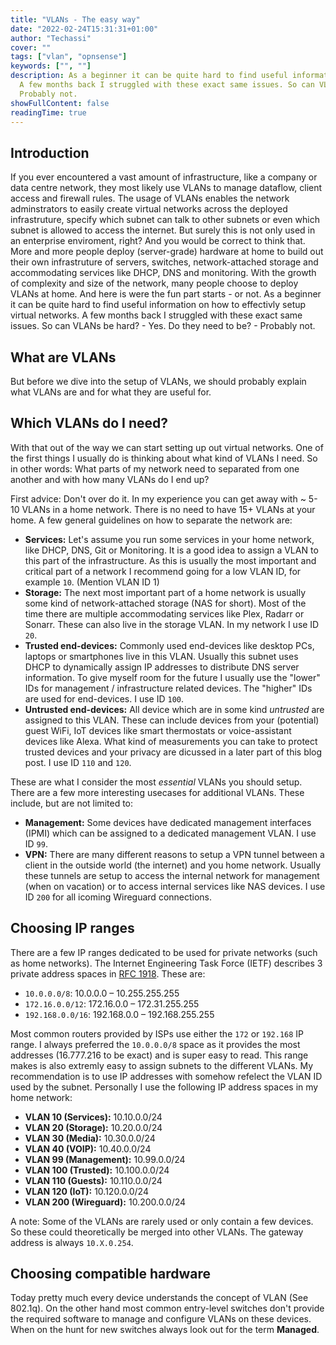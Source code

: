 ```yaml
---
title: "VLANs - The easy way"
date: "2022-02-24T15:31:31+01:00"
author: "Techassi"
cover: ""
tags: ["vlan", "opnsense"]
keywords: ["", ""]
description: As a beginner it can be quite hard to find useful information on how to effectivly setup virtual networks.
  A few months back I struggled with these exact same issues. So can VLANs be hard? - Yes. Do they need to be? - 
  Probably not.
showFullContent: false
readingTime: true
---
```


## Introduction

If you ever encountered a vast amount of infrastructure, like a company or data centre network, they most likely use
VLANs to manage dataflow, client access and firewall rules. The usage of VLANs enables the network adminstrators to
easily create virtual networks across the deployed infrastruture, specify which subnet can talk to other subnets or even
which subnet is allowed to access the internet. But surely this is not only used in an enterprise enviroment, right? And
you would be correct to think that. More and more people deploy (server-grade) hardware at home to build out their own
infrastruture of servers, switches, network-attached storage and accommodating services like DHCP, DNS and monitoring.
With the growth of complexity and size of the network, many people choose to deploy VLANs at home. And here is were the
fun part starts - or not. As a beginner it can be quite hard to find useful information on how to effectivly setup
virtual networks. A few months back I struggled with these exact same issues. So can VLANs be hard? - Yes. Do they need
to be? - Probably not.

## What are VLANs

But before we dive into the setup of VLANs, we should probably explain what VLANs are and for what they are useful for.

## Which VLANs do I need?

With that out of the way we can start setting up out virtual networks. One of the first things I usually do is thinking
about what kind of VLANs I need. So in other words: What parts of my network need to separated from one another and
with how many VLANs do I end up?

First advice: Don't over do it. In my experience you can get away with ~ 5-10 VLANs in a home network. There is no need
to have 15+ VLANs at your home. A few general guidelines on how to separate the network are:

- **Services:** Let's assume you run some services in your home network, like DHCP, DNS, Git or Monitoring. It is a good
  idea to assign a VLAN to this part of the infrastructure. As this is usually the most important and critical part of a
  network I recommend going for a low VLAN ID, for example `10`. (Mention VLAN ID 1)
- **Storage:** The next most important part of a home network is usually some kind of network-attached storage (NAS for
  short). Most of the time there are multiple accommodating services like Plex, Radarr or Sonarr. These can also live
  in the storage VLAN. In my network I use ID `20`.
- **Trusted end-devices:** Commonly used end-devices like desktop PCs, laptops or smartphones live in this VLAN. Usually
  this subnet uses DHCP to dynamically assign IP addresses to distribute DNS server information. To give myself room for
  the future I usually use the "lower" IDs for management / infrastructure related devices. The "higher" IDs are used
  for end-devices. I use ID `100`.
- **Untrusted end-devices:** All device which are in some kind *untrusted* are assigned to this VLAN. These can
  include devices from your (potential) guest WiFi, IoT devices like smart thermostats or voice-assistant devices like
  Alexa. What kind of measurements you can take to protect trusted devices and your privacy are dicussed in a later part
  of this blog post. I use ID `110` and `120`.

These are what I consider the most *essential* VLANs you should setup. There are a few more interesting usecases for
additional VLANs. These include, but are not limited to:

- **Management:** Some devices have dedicated management interfaces (IPMI) which can be assigned to a dedicated
  management VLAN. I use ID `99`.
- **VPN:** There are many different reasons to setup a VPN tunnel between a client in the outside world (the internet)
  and you home network. Usually these tunnels are setup to access the internal network for management (when on vacation)
  or to access internal services like NAS devices. I use ID `200` for all icoming Wireguard connections.

## Choosing IP ranges

There are a few IP ranges dedicated to be used for private networks (such as home networks). The Internet Engineering
Task Force (IETF) describes 3 private address spaces in
[RFC 1918](https://datatracker.ietf.org/doc/html/rfc1918#section-3). These are:

- `10.0.0.0/8`: 10.0.0.0 – 10.255.255.255
- `172.16.0.0/12`: 172.16.0.0 – 172.31.255.255
- `192.168.0.0/16`: 192.168.0.0 – 192.168.255.255

Most common routers provided by ISPs use either the `172` or `192.168` IP range. I always preferred the `10.0.0.0/8`
space as it provides the most addresses (16.777.216 to be exact) and is super easy to read. This range makes is also
extremly easy to assign subnets to the different VLANs. My recommendation is to use IP addresses with somehow refelect
the VLAN ID used by the subnet. Personally I use the following IP address spaces in my home network:

- **VLAN 10 (Services):** 10.10.0.0/24
- **VLAN 20 (Storage):** 10.20.0.0/24
- **VLAN 30 (Media):** 10.30.0.0/24
- **VLAN 40 (VOIP):** 10.40.0.0/24
- **VLAN 99 (Management):** 10.99.0.0/24
- **VLAN 100 (Trusted):** 10.100.0.0/24
- **VLAN 110 (Guests):** 10.110.0.0/24
- **VLAN 120 (IoT):** 10.120.0.0/24
- **VLAN 200 (Wireguard):** 10.200.0.0/24

A note: Some of the VLANs are rarely used or only contain a few devices. So these could theoretically be merged into
other VLANs. The gateway address is always `10.X.0.254`.

<!-- A few examples how the other private IP address spaces can be split up are:

**172.16.0.0/12**

- **VLAN 10:** 172.16.10.0/24
- **VLAN 99:** 172.16.99.0/24
- etc

**192.168.0.0/16**

- **VLAN 10:** 192.168.10.0/24
- **VLAN 99:** 192.168.99.0/24
- etc -->

## Choosing compatible hardware

<!-- There is nearly no network which operates without a single switch. A switch is one of the most important network
components besides the router, firewall and wireless access points (WAPs). -->

Today pretty much every device understands the concept of VLAN (See 802.1q). On the other hand most common entry-level
switches don't provide the required software to manage and configure VLANs on these devices. When on the hunt for new
switches always look out for the term **Managed**.